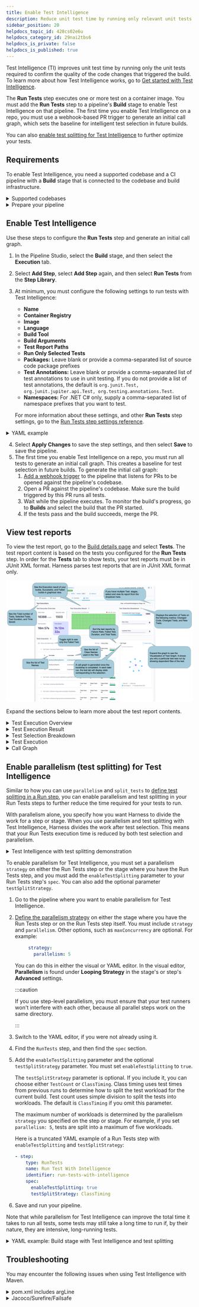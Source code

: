 ```yaml
---
title: Enable Test Intelligence
description: Reduce unit test time by running only relevant unit tests.
sidebar_position: 20
helpdocs_topic_id: 428cs02e6u
helpdocs_category_id: 29nai2tbs6
helpdocs_is_private: false
helpdocs_is_published: true
---
```


Test Intelligence (TI) improves unit test time by running only the unit tests required to confirm the quality of the code changes that triggered the build. To learn more about how Test Intelligence works, go to [Get started with Test Intelligence](../../ci-quickstarts/test-intelligence-concepts.md).

The **Run Tests** step executes one or more test on a container image. You must add the **Run Tests** step to a pipeline's **Build** stage to enable Test Intelligence on that pipeline. The first time you enable Test Intelligence on a repo, you must use a webhook-based PR trigger to generate an initial call graph, which sets the baseline for intelligent test selection in future builds.

You can also [enable test splitting for Test Intelligence](#enable-parallelism-test-splitting-for-test-intelligence) to further optimize your tests.

## Requirements

To enable Test Intelligence, you need a supported codebase and a CI pipeline with a **Build** stage that is connected to the codebase and build infrastructure.

<details>
<summary>Supported codebases</summary>

Test Intelligence is available for the following codebases:

* Java
* Kotlin
* .NET Core: Test Intelligence for .NET is behind the Feature Flag `TI_DOTNET`. Contact [Harness Support](mailto:support@harness.io) to enable the feature.
* Scala

</details>

<details>
<summary>Prepare your pipeline</summary>

Make sure you have a CI pipeline with a **Build** stage that is connected to your codebase. If you haven't created a pipeline before, go to [CI pipeline creation overview](../prep-ci-pipeline-components.md).

To add a **Build** stage to an existing pipeline:
1. Go to the pipeline you want to edit.
2. In the Pipeline Studio, select **Add Stage**, and then select **Build**.
3. Enter a **Stage Name**, enable **Clone Codebase**, and then select **Set Up Stage**.
4. On the **Build** stage's **Infrastructure** tab, [set up the build infrastructure](https://developer.harness.io/docs/category/set-up-build-infrastructure).

To edit codebase configuration for existing pipelines, select **Codebase** while viewing the pipeline in the Pipeline Studio. For more information about codebase configuration, go to [Create and configure a codebase](../codebase-configuration/create-and-configure-a-codebase.md).

</details>

## Enable Test Intelligence

Use these steps to configure the **Run Tests** step and generate an initial call graph.

1. In the Pipeline Studio, select the **Build** stage, and then select the **Execution** tab.
2. Select **Add Step**, select **Add Step** again, and then select **Run Tests** from the **Step Library**.
3. At minimum, you must configure the following settings to run tests with Test Intelligence:
   * **Name**
   * **Container Registry**
   * **Image**
   * **Language**
   * **Build Tool**
   * **Build Arguments**
   * **Test Report Paths**
   * **Run Only Selected Tests**
   * **Packages:** Leave blank or provide a comma-separated list of source code package prefixes
   * **Test Annotations:** Leave blank or provide a comma-separated list of test annotations to use in unit testing. If you do not provide a list of test annotations, the default is `org.junit.Test, org.junit.jupiter.api.Test, org.testing.annotations.Test`.
   * **Namespaces:** For .NET C# only, supply a comma-separated list of namespace prefixes that you want to test.

   For more information about these settings, and other **Run Tests** step settings, go to the [Run Tests step settings reference](./configure-run-tests-step-settings.md).

<details>
<summary>YAML example</summary>

The following YAML example is for a pipeline that runs Test Intelligence on the Dubbo open-source project. You can use this YAML template to set up a pipeline with a Run Tests step. Make sure you complete the remaining steps in this procedure to generate the initial call graph.

```yaml
pipeline:
    name: ti-dubbo
    identifier: tidubbo
    properties:
        ci:
            codebase:
                connectorRef: account.howdi
                repoName: dubbo
                build: <+input>
    stages:
        - stage:
              name: unit-test
              identifier: unitteststi
              type: CI
              spec:
                  cloneCodebase: true
                  execution:
                      steps:
                          - step:
                                type: RunTests
                                name: runTestsWithIntelligence
                                identifier: runTestsWithIntelligence
                                spec:
                                    connectorRef: account.GCR
                                    image: maven:3-openjdk-8
                                    args: test -Dmaven.test.failure.ignore=true -DfailIfNoTests=false
                                    buildTool: Maven
                                    language: Java
                                    packages: org.apache.dubbo,com.alibaba.dubbo
                                    runOnlySelectedTests: true
                                    reports:
                                        type: JUnit
                                        spec:
                                            paths:
                                                - "**/*.xml"
                                    resources:
                                        limits:
                                            memory: 2Gi
                                            cpu: 2000m
                                timeout: 60m
                  serviceDependencies: []
                  infrastructure:
                      type: KubernetesDirect
                      spec:
                          connectorRef: Kubernetes_Quickstart
                          namespace: harness-delegate
              variables: []
    projectIdentifier: CI_Examples
    orgIdentifier: default
    description: TI for open source project dubbo
    tags: {}
```

</details>

4. Select **Apply Changes** to save the step settings, and then select **Save** to save the pipeline.
5. The first time you enable Test Intelligence on a repo, you must run all tests to generate an initial call graph. This creates a baseline for test selection in future builds. To generate the initial call graph:
   1. [Add a webhook trigger](../../../platform/11_Triggers/triggering-pipelines.md) to the pipeline that listens for PRs to be opened against the pipeline's codebase.
   2. Open a PR against the pipeline's codebase. Make sure the build triggered by this PR runs all tests.
   3. Wait while the pipeline executes. To monitor the build's progress, go to **Builds** and select the build that the PR started.
   4. If the tests pass and the build succeeds, merge the PR.

## View test reports

To view the test report, go to the [Build details page](../viewing-builds.md) and select **Tests**. The test report content is based on the tests you configured for the **Run Tests** step. In order for the **Tests** tab to show tests, your test reports must be in JUnit XML format. Harness parses test reports that are in JUnit XML format only.

![](./static/set-up-test-intelligence-03.png)

Expand the sections below to learn more about the test report contents.

<details>
<summary>Test Execution Overview</summary>

Provides an overview of **Total Tests**, number of **Selected Tests**, total **Duration** of all tests, and **Time Saved**.

**Duration** reflects the sum of CPU time taken for all tests to complete. The values are collected as-is from the JUnit report, and they don't correspond with wall-clock time. In contrast, the pipeline execution time is a measure of wall-clock time. Therefore, it is possible that the **Duration** may exceed the total pipeline execution time.

</details>

<details>
<summary>Test Execution Result</summary>

Graphical representation of successful and failed tests.

</details>

<details>
<summary>Test Selection Breakdown</summary>

Test Intelligence analyzes changes to source files and test files in the codebase and then runs only the tests that are relevant to the detected changes. This section reports how many tests ran based on the different the types of code changes included in this build:

* **Correlated with Code Changes**: The number of tests that ran due to changes in the codebase.
* **New Tests**: The number of tests that ran because they are new.
* **Updated Tests**: The number of tests that ran because there was a change to the actual test code or content.

</details>

<details>
<summary>Test Execution</summary>

Detailed list of all tests, including class methods and test methods.

Initially, the list shows only failed tests. To see all tests, toggle **Show all Tests**.

You can sort the list by failure rate, duration, and total tests. You can also expand test suites to see details about individual tests in that suite.

</details>

<details>
<summary>Call Graph</summary>

The first time you [Enable Test Intelligence](#enable-test-intelligence) on a repo, you must use a webhook-based PR trigger to run all tests and generate the initial call graph. This creates a baseline for test selection in future builds; therefore, the initial call graph is not particularly useful. In subsequent builds, the call graph shows information about tests selected by Test Intelligence for that run.

Select **Expand graph** to view the Test Intelligence Visualization, which shows why a specific test was selected and the reason behind every test selection. Purple nodes represent tests. Select any test (purple node) to see all the classes and methods covered by that test. Blue nodes represent changes to classes and methods that caused Test Intelligence to select that test.

![](./static/set-up-set-up-test-intelligence-531.png)

</details>

## Enable parallelism (test splitting) for Test Intelligence

Similar to how you can use `parallelism` and `split_tests` to [define test splitting in a Run step](/docs/platform/pipelines/speed-up-ci-test-pipelines-using-parallelism/#define-test-splitting), you can enable parallelism and test splitting in your Run Tests steps to further reduce the time required for your tests to run.

With parallelism alone, you specify how you want Harness to divide the work for a step or stage. When you use parallelism and test splitting with Test Intelligence, Harness divides the work after test selection. This means that your Run Tests execution time is reduced by both test selection and parallelism.

<details>
<summary>Test Intelligence with test splitting demonstration</summary>

Suppose you have a pipeline that runs 100 tests, and each test takes about one second to run. Here's how TI and parallelism can reduce your test times:

* By default, without TI or parallelism, all 100 tests run in sequence, taking 100 seconds.
* With TI, test selection reduces the number of tests based on the detected changes. Supposing only 20 out of the 100 tests are required, the build with TI runs 20 tests in sequence, taking 20 seconds. This reduces test run time by 80%.
* With TI and parallelism, the selected tests are divided into a number of workloads. Supposing a maximum of four workloads and 20 selected tests, the 20 tests are split into four concurrently-running groups. It takes only five seconds to run the tests, reducing test run time by 95% compared to the default.

</details>

To enable parallelism for Test Intelligence, you must set a parallelism `strategy` on either the Run Tests step or the stage where you have the Run Tests step, and you must add the `enableTestSplitting` parameter to your Run Tests step's `spec`. You can also add the optional parameter `testSplitStrategy`.

1. Go to the pipeline where you want to enable parallelism for Test Intelligence.
2. [Define the parallelism strategy](/docs/platform/Pipelines/speed-up-ci-test-pipelines-using-parallelism#define-the-parallelism-strategy) on either the stage where you have the Run Tests step or on the Run Tests step itself. You must include `strategy` and `parallelism`. Other options, such as `maxConcurrency` are optional. For example:

   ```yaml
        strategy:
          parallelism: 5
   ```

   You can do this in either the visual or YAML editor. In the visual editor, **Parallelism** is found under **Looping Strategy** in the stage's or step's **Advanced** settings.

   :::caution

   If you use step-level parallelism, you must ensure that your test runners won't interfere with each other, because all parallel steps work on the same directory.

   :::

3. Switch to the YAML editor, if you were not already using it.
4. Find the `RunTests` step, and then find the `spec` section.
5. Add the `enableTestSplitting` parameter and the optional `testSplitStrategy` parameter. You must set `enableTestSplitting` to `true`.

   The `testSplitStrategy` parameter is optional. If you include it, you can choose either `TestCount` or `ClassTiming`. Class timing uses test times from previous runs to determine how to split the test workload for the current build. Test count uses simple division to split the tests into workloads. The default is `ClassTiming` if you omit this parameter.

   The maximum number of workloads is determined by the parallelism `strategy` you specified on the step or stage. For example, if you set `parallelism: 5`, tests are split into a maximum of five workloads.

   Here is a truncated YAML example of a Run Tests step with `enableTestSplitting` and `testSplitStrategy`:

   ```yaml
   - step:
       type: RunTests
       name: Run Test With Intelligence
       identifier: run-tests-with-intelligence
       spec:
         enableTestSplitting: true
         testSplitStrategy: ClassTiming
   ```

6. Save and run your pipeline.

Note that while parallelism for Test Intelligence can improve the total time it takes to run all tests, some tests may still take a long time to run if, by their nature, they are intensive, long-running tests.

<details>
<summary>YAML example: Build stage with Test Intelligence and test splitting</summary>

```yaml
        - stage:
              name: unit-test
              identifier: unitteststi
              type: CI
              spec:
                  cloneCodebase: true
                  execution:
                      steps:
                          - step:
                                type: RunTests
                                name: runTestsWithIntelligence
                                identifier: runTestsWithIntelligence
                                spec:
                                    enableTestSplitting: true
                                    testSplitStrategy: ClassTiming
                                    connectorRef: account.GCR
                                    image: maven:3-openjdk-8
                                    args: test -Dmaven.test.failure.ignore=true -DfailIfNoTests=false
                                    buildTool: Maven
                                    language: Java
                                    packages: org.apache.dubbo,com.alibaba.dubbo
                                    runOnlySelectedTests: true
                                    reports:
                                        type: JUnit
                                        spec:
                                            paths:
                                                - "**/*.xml"
                                    resources:
                                        limits:
                                            memory: 2Gi
                                            cpu: 2000m
                                timeout: 60m
                  serviceDependencies: []
                  infrastructure:
                      type: KubernetesDirect
                      spec:
                        connectorRef: Kubernetes_Quickstart
                        namespace: harness-delegate
              variables: []
              strategy:
                parallelism: 3
```

</details>

## Troubleshooting

You may encounter the following issues when using Test Intelligence with Maven.

<details>
<summary>pom.xml includes argLine</summary>

If your `pom.xml` contains `argLine`, you must update the Java Agent as follows:

**Before:**

```
<argLine> something  
</argLine>
```

**After:**

```
<argLine> something -javaagent:/addon/bin/java-agent.jar=/addon/tmp/config.ini  
</argLine>
```

</details>

<details>
<summary>Jacoco/Surefire/Failsafe</summary>

If you're using Jacoco, Surefire, or Failsafe, make sure the `forkCount` is not set to `0`.

For example, the following configuration in `pom.xml` removes the `forkCount` setting and applies `useSystemClassLoader` as a workaround:

```
<plugin>
    <groupId>org.apache.maven.plugins</groupId>
    <artifactId>maven-surefire-plugin</artifactId>
    <version>2.22.1</version>
    <configuration>
        <!--  <forkCount>0</forkCount> -->
        <useSystemClassLoader>false</useSystemClassLoader>
    </configuration>
</plugin>
```

</details>

